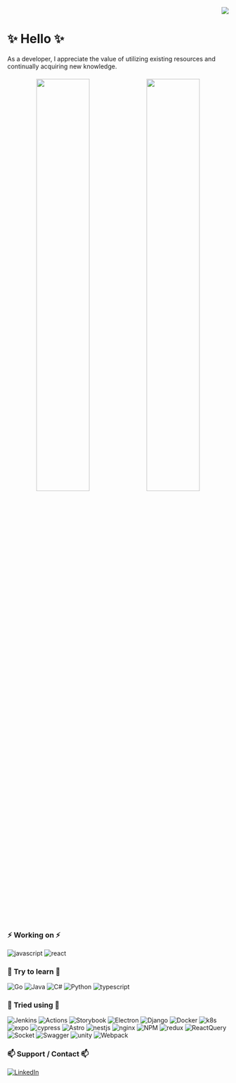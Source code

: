<p align="right">
  <img src="https://komarev.com/ghpvc/?username=sotaneum&style=for-the-badge&color=blueviolet" />
</p>

# ✨ Hello ✨

As a developer, I appreciate the value of utilizing existing resources and continually acquiring new knowledge.

####

<p align="center">
  <img width="49%" src="https://github-readme-stats.vercel.app/api?username=sotaneum&count_private=true&show_icons=true&hide_border=true&line_height=35" />
  <img width="49%" src="https://github-readme-stats.vercel.app/api/top-langs/?username=sotaneum&layout=compact&count_private=true&langs_count=8&hide=ShaderLab,html&hide_border=true" />
</p>

### ⚡ Working on ⚡

![javascript](https://img.shields.io/badge/JavaScript-323330?logo=javascript&logoColor=F7DF1E) ![react](https://img.shields.io/badge/ReactJS-20232A?logo=react&logoColor=61DAFB)

### 🌱 Try to learn 🌱

![Go](https://img.shields.io/badge/Go-00ADD8?logo=go&logoColor=white) ![Java](https://img.shields.io/badge/Java-007396?style=flat&logo=OpenJDK&logoColor=white) ![C#](https://img.shields.io/badge/C%23-239120?logo=c-sharp&logoColor=white) ![Python](https://img.shields.io/badge/Python-FFD43B?logo=python&logoColor=blue) ![typescript](https://img.shields.io/badge/TypeScript-007ACC?logo=typescript&logoColor=white)
 
### 🤔 Tried using 🤔

![Jenkins](https://img.shields.io/badge/Jenkins-D24939?logo=Jenkins&logoColor=white) ![Actions](https://img.shields.io/badge/GitHub_Actions-2088FF?logo=github-actions&logoColor=white) ![Storybook](https://img.shields.io/badge/storybook-FF4785?logo=storybook&logoColor=white) ![Electron](https://img.shields.io/badge/Electron-2B2E3A?logo=electron&logoColor=9FEAF9) ![Django](https://img.shields.io/badge/Django-092E20?logo=django&logoColor=green) ![Docker](https://img.shields.io/badge/Docker-2CA5E0?logo=docker&logoColor=white) ![k8s](https://img.shields.io/badge/kubernetes-326ce5.svg?logo=kubernetes&logoColor=white) ![expo](https://img.shields.io/badge/Expo-1B1F23?logo=expo&logoColor=white) ![cypress](https://img.shields.io/badge/Cypress-17202C?logo=cypress&logoColor=white) ![Astro](https://img.shields.io/badge/Astro-0C1222?logo=astro&logoColor=FDFDFE) ![nestjs](https://img.shields.io/badge/nestjs-E0234E?logo=nestjs&logoColor=white) ![nginx](https://img.shields.io/badge/Nginx-009639?logo=nginx&logoColor=white) ![NPM](https://img.shields.io/badge/npm-CB3837?logo=npm&logoColor=white) ![redux](https://img.shields.io/badge/Redux-593D88?logo=redux&logoColor=white) ![ReactQuery](https://img.shields.io/badge/React_Query-FF4154?logo=React_Query&logoColor=white) ![Socket](https://img.shields.io/badge/Socket.io-010101?logo=Socket.io&logoColor=white) ![Swagger](https://img.shields.io/badge/Swagger-85EA2D?logo=Swagger&logoColor=white) ![unity](https://img.shields.io/badge/Unity-100000?logo=unity&logoColor=white) ![Webpack](https://img.shields.io/badge/Webpack-8DD6F9?logo=Webpack&logoColor=white)

### 📫 Support / Contact 📫

[![LinkedIn](https://img.shields.io/badge/LinkedIn-0077B5?logo=linkedin&logoColor=white)](https://www.linkedin.com/in/sotaneum)


<!--
**Sotaneum/Sotaneum** is a ✨ _special_ ✨ repository because its `README.md` (this file) appears on your GitHub profile.

Here are some ideas to get you started:

- 🔭 I’m currently working on ...
- 🌱 I’m currently learning ...
- 👯 I’m looking to collaborate on ...
- 🤔 I’m looking for help with ...
- 💬 Ask me about ...
- 📫 How to reach me: ...
- 😄 Pronouns: ...
- ⚡ Fun fact: ...
-->
